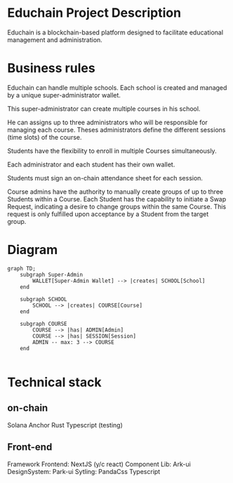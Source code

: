 # Educhain Project Description

Educhain is a blockchain-based platform designed to facilitate educational management and administration.

# Business rules

Educhain can handle multiple schools.
Each school is created and managed by a unique super-administrator wallet.

This super-administrator can create multiple courses in his school.

He can assigns up to three administrators who will be responsible for managing each course.
Theses administrators define the different sessions (time slots) of the course.

Students have the flexibility to enroll in multiple Courses simultaneously.

Each administrator and each student has their own wallet.

Students must sign an on-chain attendance sheet for each session. 

Course admins have the authority to manually create groups of up to three Students within a Course. Each Student has the capability to initiate a Swap Request, indicating a desire to change groups within the same Course. This request is only fulfilled upon acceptance by a Student from the target group.

# Diagram

```mermaid
graph TD;
    subgraph Super-Admin
        WALLET[Super-Admin Wallet] --> |creates| SCHOOL[School]
    end

    subgraph SCHOOL
        SCHOOL --> |creates| COURSE[Course]
    end

    subgraph COURSE
        COURSE --> |has| ADMIN[Admin]
        COURSE --> |has| SESSION[Session]
        ADMIN -- max: 3 --> COURSE
    end


```

# Technical stack

## on-chain
Solana
Anchor
Rust
Typescript (testing)

## Front-end
Framework Frontend: NextJS (y/c react)
Component Lib: Ark-ui
DesignSystem: Park-ui
Sytling: PandaCss
Typescript
